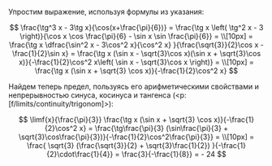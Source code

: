 Упростим выражение, используя формулы из указания:

$$ \frac{\tg^3 x - 3\tg x}{\cos(x+\frac{\pi}{6})} = \frac{\tg x \left( \tg^2 x - 3 \right)}{\cos x \cos \frac{\pi}{6} - \sin x \sin \frac{\pi}{6}} = \\[10px] = \frac{\tg x  \dfrac{\sin^2 x - 3\cos^2 x}{\cos^2 x} }{\frac{\sqrt{3}}{2}\cos x - \frac{1}{2}\sin x} = \frac{\tg x (\sin x - \sqrt{3}\cos x)(\sin x + \sqrt{3}\cos x)}{-\frac{1}{2}\cos^2 x\left( \sin x - \sqrt{3}\cos x \right)} = \\[10px] = \frac{\tg x (\sin x + \sqrt{3} \cos x)}{-\frac{1}{2}\cos^2 x} $$

Найдем теперь предел, пользуясь его арифметическими свойствами и непрерывностью синуса, косинуса и тангенса (<p:[f/limits/continuity/trigonom]>):

$$ \limf{x}{\frac{\pi}{3}} \frac{\tg x (\sin x + \sqrt{3} \cos x)}{-\frac{1}{2}\cos^2 x} = \frac{\tg\frac{\pi}{3} (\sin\frac{\pi}{3} + \sqrt{3}\cos\frac{\pi}{3})}{-\frac{1}{2}\cos^2\frac{\pi}{3}} = \\[10px] = \frac{ \sqrt{3} (\frac{\sqrt{3}}{2} + \sqrt{3}\frac{1}{2}) }{-\frac{1}{2}\cdot\frac{1}{4}} = \frac{3}{-\frac{1}{8}} = - 24 $$